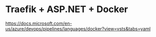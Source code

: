 # Traefik + ASP.NET + Docker

https://docs.microsoft.com/en-us/azure/devops/pipelines/languages/docker?view=vsts&tabs=yaml
